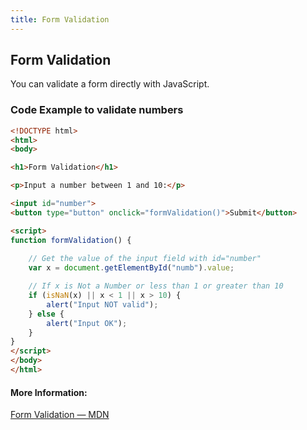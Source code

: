 ```yaml
---
title: Form Validation
---
```

## Form Validation

You can validate a form directly with JavaScript.

### Code Example to validate numbers

```html
<!DOCTYPE html>
<html>
<body>

<h1>Form Validation</h1>

<p>Input a number between 1 and 10:</p>

<input id="number">
<button type="button" onclick="formValidation()">Submit</button>

<script>
function formValidation() {
  
    // Get the value of the input field with id="number"
    var x = document.getElementById("numb").value;

    // If x is Not a Number or less than 1 or greater than 10
    if (isNaN(x) || x < 1 || x > 10) {
        alert("Input NOT valid");
    } else {
        alert("Input OK");
    }
}
</script>
</body>
</html> 
```

#### More Information:
[Form Validation — MDN](https://developer.mozilla.org/en-US/docs/Learn/HTML/Forms/Form_validation)

